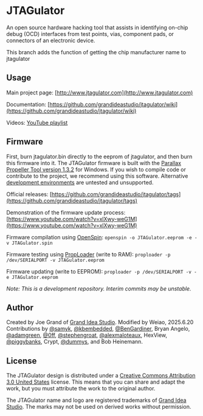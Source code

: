 JTAGulator
==========

An open source hardware hacking tool that assists in identifying on-chip debug (OCD) interfaces from test points, vias, component pads, or connectors of an electronic device.

This branch adds the function of getting the chip manufacturer name to jtagulator


Usage
-----

Main project page: [http://www.jtagulator.com](http://www.jtagulator.com)

Documentation: [https://github.com/grandideastudio/jtagulator/wiki](https://github.com/grandideastudio/jtagulator/wiki)

Videos: [YouTube playlist](https://www.youtube.com/playlist?list=PLsyTdiI7kVn8H848lMSKljkUwPnZfke9k)


Firmware
--------
First, burn jtagulator.bin directly to the eeprom of jtagulator, and then burn this firmware into it.
The JTAGulator firmware is built with the [Parallax Propeller Tool version 1.3.2](http://www.grandideastudio.com/wp-content/uploads/P8X32A-Setup-Propeller-Tool-v1.3.2.zip) for Windows. If you wish to compile code or contribute to the project, we recommend using this software. Alternative [development environments](https://www.parallax.com/download/propeller-1-software/) are untested and unsupported.

Official releases: [https://github.com/grandideastudio/jtagulator/tags](https://github.com/grandideastudio/jtagulator/tags)

Demonstration of the firmware update process: [https://www.youtube.com/watch?v=xlXwy-weG1M](https://www.youtube.com/watch?v=xlXwy-weG1M)

Firmware compilation using [OpenSpin](https://github.com/parallaxinc/OpenSpin): `openspin -o JTAGulator.eeprom -e -v JTAGulator.spin`

Firmware testing using [PropLoader](https://github.com/parallaxinc/PropLoader) (write to RAM): `proploader -p /dev/SERIALPORT -v JTAGulator.eeprom`

Firmware updating (write to EEPROM): `proploader -p /dev/SERIALPORT -v -e JTAGulator.eeprom`

*Note: This is a development repository. Interim commits may be unstable.*


Author
------
Created by Joe Grand of [Grand Idea Studio](http://www.grandideastudio.com). 
Modified by Weiao, 2025.6.20
Contributions by [@samyk](https://github.com/samyk), [@kbembedded](https://github.com/kbembedded), [@BenGardiner](https://github.com/BenGardiner), Bryan Angelo, [@adamgreen](https://github.com/adamgreen), [@0ff](https://github.com/0ff), [@stephengroat](https://github.com/stephengroat), [@alexmaloteaux](https://github.com/alexmaloteaux), HexView, [@piggybanks](https://github.com/piggybanks), Crypt, [@dummys](https://github.com/dummys), and Bob Heinemann.


License
-------
The JTAGulator design is distributed under a [Creative Commons Attribution 3.0 United States](http://creativecommons.org/licenses/by/3.0/us/) license. This means that you can share and adapt the work, but you must attribute the work to the original author. 

The JTAGulator name and logo are registered trademarks of [Grand Idea Studio]((http://www.grandideastudio.com)). The marks may not be used on derived works without permission. 

